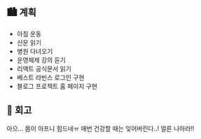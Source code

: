 ## 🏙️ 계획

- 아침 운동
- 신문 읽기
- 병원 다녀오기
- 운영체제 강의 듣기
- 리액트 공식문서 읽기
- 베스트 라빈스 로그인 구현
- 블로그 프로젝트 홈 페이지 구현

## 🌆 회고

아으... 몸이 아프니 힘드네ㅠ 매번 건강할 때는 잊어버린다..! 얼른 나아라!!